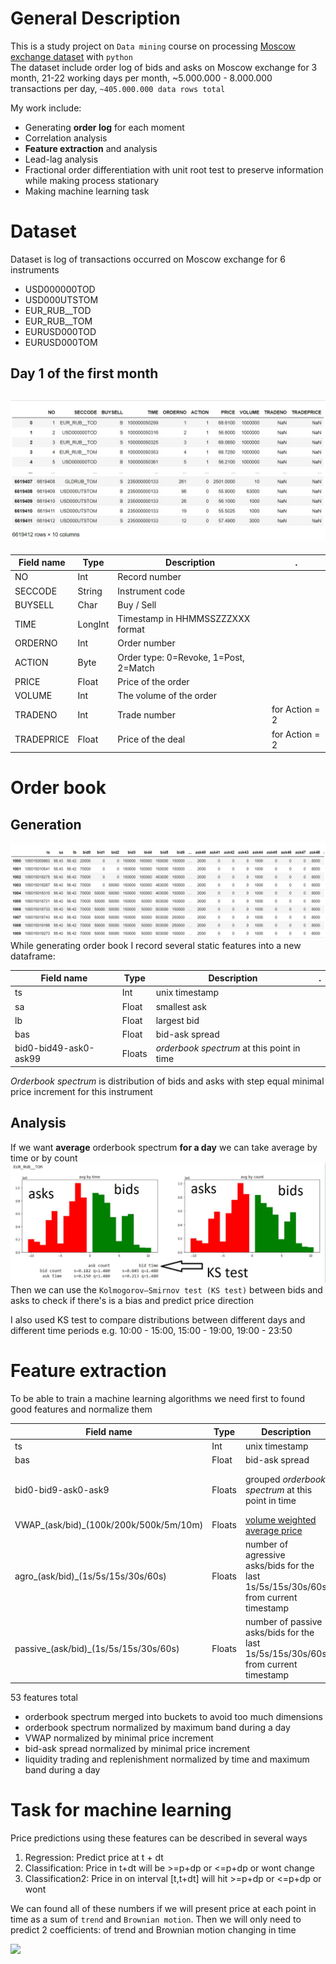# General Description 
This is a study project on `Data mining` course on processing  [Moscow exchange dataset](https://disk.yandex.ru/d/pYd6diTKHfj8ow?w=1) with `python`  
The dataset include order log of bids and asks on Moscow exchange for 3 month, 21-22 working days per month, ~5.000.000 - 8.000.000 transactions per day, `~405.000.000 data rows total`

My work include:
- Generating **order log** for each moment
- Correlation analysis
- **Feature extraction** and analysis
- Lead-lag analysis 
- Fractional order differentiation with unit root test to preserve information while making process stationary
- Making machine learning task

# Dataset
Dataset is log of transactions occurred on Moscow exchange for 6 instruments
- USD000000TOD
- USD000UTSTOM
- EUR_RUB__TOD
- EUR_RUB__TOM
- EURUSD000TOD
- EURUSD000TOM
## Day 1 of the first month
![dataset example](README/dataset_example.jpg)
-----------
| Field name | Type | Description | .
| ----|---- | --- | ---
| NO | Int | Record number |
| SECCODE | String | Instrument code |
| BUYSELL | Char | Buy / Sell |
| TIME | LongInt | Timestamp in HHMMSSZZZXXX format |
| ORDERNO | Int | Order number |
| ACTION | Byte | Order type: 0=Revoke, 1=Post, 2=Match |
| PRICE | Float | Price of the order |
| VOLUME | Int | The volume of the order |
| TRADENO | Int | Trade number |  for Action = 2
| TRADEPRICE | Float | Price of the deal | for Action = 2

# Order book 
## Generation
![order book](README/order_book_example.jpg)
While generating order book I record several static features into a new dataframe:

| Field name | Type | Description | .
| ----|---- | --- | ---
| ts | Int | unix timestamp |
| sa | Float | smallest ask |
| lb | Float | largest bid |
| bas | Float | bid-ask spread |
| bid0-bid49-ask0-ask99 | Floats | *orderbook spectrum* at this point in time | 
  
*Orderbook spectrum* is distribution of bids and asks with step equal minimal price increment for this instrument  

## Analysis
If we want **average** orderbook spectrum **for a day** we can take average by time or by count
![static analisis](README/static_analisis.jpg)
Then we can use the `Kolmogorov–Smirnov test (KS test)` between bids and asks to check if there's is a bias and predict price direction

I also used KS test to compare distributions between different days and different time periods e.g. 10:00 - 15:00, 15:00 - 19:00, 19:00 - 23:50

# Feature extraction
To be able to train a machine learning algorithms we need first to found good features and normalize them

| Field name | Type | Description | .
| ----|---- | --- | ---
| ts | Int | unix timestamp |
| bas | Float | bid-ask spread |
| bid0-bid9-ask0-ask9 | Floats | grouped *orderbook spectrum* at this point in time | now 10 groups instead of 50 like before
| VWAP_(ask/bid)_(100k/200k/500k/5m/10m) | Floats | [volume weighted average price](https://en.wikipedia.org/wiki/Volume-weighted_average_price)
| agro_(ask/bid)_(1s/5s/15s/30s/60s) | Floats | number of agressive asks/bids for the last 1s/5s/15s/30s/60s from current timestamp | `liquidity trading`
| passive_(ask/bid)_(1s/5s/15s/30s/60s) | Floats | number of passive asks/bids for the last 1s/5s/15s/30s/60s from current timestamp | `liquidity replenishment`

53 features total

- orderbook spectrum merged into buckets to avoid too much dimensions
- orderbook spectrum normalized by maximum band during a day
- VWAP normalized by minimal price increment
- bid-ask spread normalized by minimal price increment
- liquidity trading and replenishment normalized by time and maximum band during a day

# Task for machine learning
Price predictions using these features can be described in several ways
1. Regression: Predict price at t + dt
2. Classification: Price in t+dt will be >=p+dp or <=p+dp or wont change
2. Classification2: Price in on interval [t,t+dt] will hit >=p+dp or <=p+dp or wont 

We can found all of these numbers if we will present price at each point in time as a sum of `trend` and `Brownian motion`. Then we will only need to predict 2 coefficients: of trend and Brownian motion changing in time

<img src="https://latex.codecogs.com/gif.image?\dpi{110}&space;\bg_white&space;\inline&space;S_t&space;=&space;S_{t_0}&space;&plus;&space;\mu&space;(t-t_0)&space;&plus;\delta&space;W_0&space;\\&space;&space;\text{where}&space;\mu&space;\text{is&space;trend&space;coefficient&space;and&space;}&space;\\&space;\delta&space;\text{&space;is&space;Brownian&space;motion&space;coefficient}&space;\\&space;\text{and&space;S&space;is&space;a&space;price}"/>
